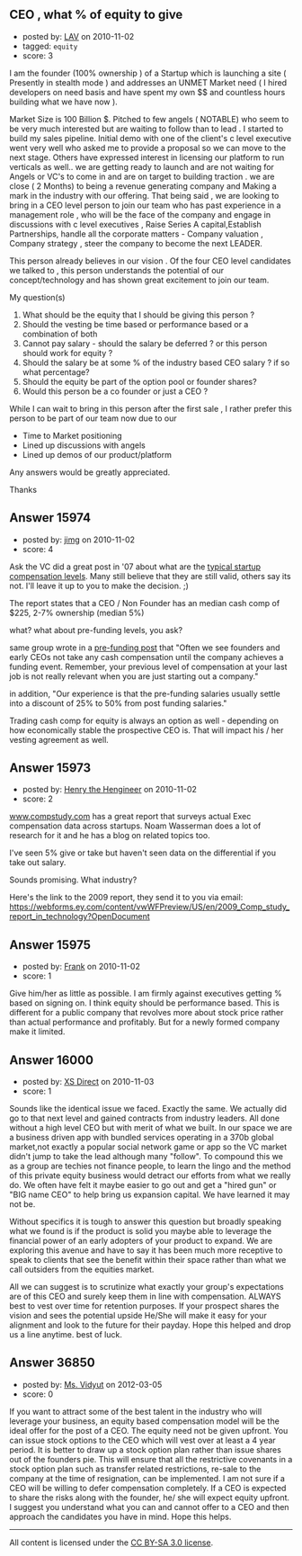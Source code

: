 ## CEO , what % of equity to give

- posted by: [LAV](https://stackexchange.com/users/-1/5202-lav) on 2010-11-02
- tagged: `equity`
- score: 3

I am the founder (100% ownership )  of a Startup which is launching a site  ( Presently in stealth mode ) and addresses an UNMET Market need ( I hired developers on need basis and have spent my own $$ and countless hours building what we have now ). 

Market Size is 100 Billion $. Pitched to few angels ( NOTABLE) who seem to be very much interested but are waiting to follow than to lead . I started to build my sales pipeline. Initial demo with one of the client's c level executive went very well who asked me to provide a proposal so we can move to the next stage. Others have expressed interest in licensing our platform to run verticals as well.. we are getting ready to launch and are not waiting for Angels or VC's to come in and are on target to building traction . we are close ( 2 Months) to being a revenue generating company and Making a mark in the industry with our offering.
That being said , we are looking to bring in a CEO level person to join our team who has past experience in a management role , who will be the face of the company and engage in discussions with c level executives , Raise Series A capital,Establish Partnerships,  handle all the corporate matters - Company valuation , Company strategy , steer the company to become the next LEADER. 

This person already believes in our vision . Of the four CEO level candidates we talked to , this person understands the potential of our concept/technology and has shown great excitement to join our team.

My question(s)
1. What should be the equity that I should be giving this person ?
2. Should the vesting be time based or performance based or a combination of both 
3. Cannot pay salary - should the salary be deferred ? or this person should work for equity ?
4. Should the salary be at some % of the industry based CEO salary ? if so what percentage?
5. Should the equity be part of the option pool or founder shares?
6. Would this person be a co founder or just a CEO ?

While I can wait to bring in this person after the first sale , I rather prefer this person to be part of our team now due to our
- Time to Market positioning 
- Lined up discussions with angels
- Lined up demos of our product/platform


Any answers would be greatly appreciated.

Thanks




## Answer 15974

- posted by: [jimg](https://stackexchange.com/users/-1/2380-jimg) on 2010-11-02
- score: 4

<p>Ask the VC did a great post in '07 about what are the <a href="http://www.askthevc.com/wp/archives/2007/06/what-are-typical-compensation-numbers.html" rel="nofollow">typical startup compensation levels</a>.  Many still believe that they are still valid, others say its not. I'll leave it up to you to make the decision. ;)</p>

<p>The report states that a CEO / Non Founder has an median cash comp of $225, 2-7% ownership (median 5%) </p>

<p>what? what about pre-funding levels, you ask?</p>

<p>same group wrote in a <a href="http://www.askthevc.com/wp/archives/2007/05/compensation-in-venture-backed-companies-before-they-raise-money.html" rel="nofollow">pre-funding post</a> that "Often we see founders and early CEOs not take any cash compensation until the company achieves a funding event. Remember, your previous level of compensation at your last job is not really relevant when you are just starting out a company."</p>

<p>in addition, "Our experience is that the pre-funding salaries usually settle into a discount of 25% to 50% from post funding salaries."</p>

<p>Trading cash comp for equity is always an option as well - depending on how economically stable the prospective CEO is. That will impact his / her vesting agreement as well.</p>



## Answer 15973

- posted by: [Henry the Hengineer](https://stackexchange.com/users/-1/1692-henry-the-hengineer) on 2010-11-02
- score: 2

www.compstudy.com has a great report that surveys actual Exec compensation data across startups. Noam Wasserman does a lot of research for it and he has a blog on related topics too.

I've seen 5% give or take but haven't seen data on the differential if you take out salary.

Sounds promising. What industry?


Here's the link to the 2009 report, they send it to you via email: https://webforms.ey.com/content/vwWFPreview/US/en/2009_Comp_study_report_in_technology?OpenDocument


## Answer 15975

- posted by: [Frank](https://stackexchange.com/users/-1/4858-frank) on 2010-11-02
- score: 1

Give him/her as little as possible.  I am firmly against executives getting % based on signing on.  I think equity should be performance based.  This is different for a public company that revolves more about stock price rather than actual performance and profitably.  But for a newly formed company make it limited.




## Answer 16000

- posted by: [XS Direct](https://stackexchange.com/users/-1/4834-xs-direct) on 2010-11-03
- score: 1

Sounds like the identical issue we faced. Exactly the same. We actually did go to that next level and gained contracts from industry leaders. All done without a high level CEO but with merit of what we built. In our space we are a business driven app with bundled services operating in a 370b global market,not exactly a popular social network game or app so the VC market didn't jump to take the lead although many "follow". To compound this we as a group are techies not finance people, to learn the lingo and the method of this private equity business would detract our efforts from what we really do. We often have felt it maybe easier to go out and get a "hired gun" or "BIG name CEO" to help bring us expansion capital. We have learned it may not be.

Without specifics it is tough to answer this question but broadly speaking what we found is if the product is solid you maybe able to leverage the financial power of an early adopters of your product to expand. We are exploring this avenue and have to say it has been much more receptive to speak to clients that see the benefit within their space rather than what we call outsiders from the equities market.

All we can suggest is to scrutinize what exactly your group's expectations are of this CEO and surely keep them in line with compensation. ALWAYS best to vest over time for retention purposes. If your prospect shares the vision and sees the potential upside He/She will make it easy for your alignment and look to the future for their payday. Hope this helped and drop us a line anytime. best of luck. 


## Answer 36850

- posted by: [Ms. Vidyut](https://stackexchange.com/users/-1/16543-ms-vidyut) on 2012-03-05
- score: 0

If you want to attract some of the best talent in the industry who will leverage your business, an equity based compensation model will be the ideal offer for the post of a CEO. The equity need not be given upfront. You can issue stock options to the CEO which will vest over at least a 4 year period. It is better to draw up a stock option plan rather than issue shares out of the founders pie. This will ensure that all the restrictive covenants in a stock option plan such as transfer related restrictions, re-sale to the company at the time of resignation, can be implemented. I am not sure if a CEO will be willing to defer compensation completely. If a CEO is expected to share the risks along with the founder, he/ she will expect equity upfront. I suggest you understand what you can and cannot offer to a CEO and then approach the candidates you have in mind. Hope this helps.



---

All content is licensed under the [CC BY-SA 3.0 license](https://creativecommons.org/licenses/by-sa/3.0/).
